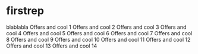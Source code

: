# firstrep
blablabla
Offers and cool 1
Offers and cool 2
Offers and cool 3
Offers and cool 4
Offers and cool 5
Offers and cool 6
Offers and cool 7
Offers and cool 8
Offers and cool 9
Offers and cool 10
Offers and cool 11
Offers and cool 12
Offers and cool 13
Offers and cool 14
